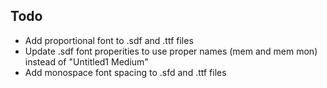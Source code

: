 ## Todo

- Add proportional font to .sdf and .ttf files
- Update .sdf font properities to use proper names (mem and mem mon) instead of
  "Untitled1 Medium"
- Add monospace font spacing to .sfd and .ttf files